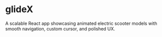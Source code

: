 # glideX
A scalable React app showcasing animated electric scooter models with smooth navigation, custom cursor, and polished UX.
